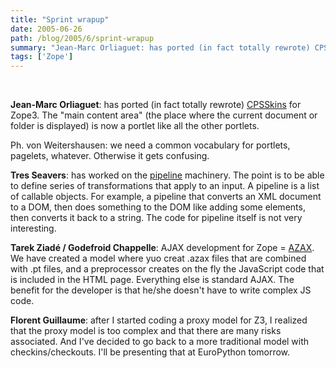 ```yaml
---
title: "Sprint wrapup"
date: 2005-06-26
path: /blog/2005/6/sprint-wrapup
summary: "Jean-Marc Orliaguet: has ported (in fact totally rewrote) CPSSkins for Zope3."
tags: ['Zope']
---
```


<br><p><strong>Jean-Marc Orliaguet</strong>: has ported (in fact totally rewrote) <a href="http://www.medic.chalmers.se/%7Ejmo/CPS/">CPSSkins</a> for Zope3. The
 "main content area" (the place where the current document or folder is
 displayed) is now a portlet like all the other portlets.</p> 
 <p>Ph. von Weitershausen: we need a common vocabulary for portlets,
 pagelets, whatever. Otherwise it gets confusing.</p> 
 <p><strong>Tres Seavers</strong>: has worked on the <a href="http://codespeak.net/svn/z3/pipelines/trunk">pipeline</a> machinery.
 The point is to be able to define series of transformations that apply to an
 input. A pipeline is a list of callable objects. For example, a pipeline
 that converts an XML document to a DOM, then does something to the DOM like
 adding some elements, then converts it back to a string. The code for
 pipeline itself is not very interesting.</p> 
 <p><strong>Tarek Ziad&#233; / Godefroid Chappelle</strong>: AJAX development for Zope = <a href="http://svn.nuxeo.org/trac/pub/browser/z3lab/azax/trunk/">AZAX</a>. We
 have created a model where yuo creat .azax files that are combined with .pt
 files, and a preprocessor creates on the fly the JavaScript code that is
 included in the HTML page. Everything else is standard AJAX. The benefit for
 the developer is that he/she doesn't have to write complex JS code.</p> 
 <p><strong>Florent Guillaume</strong>: after I started coding a proxy model for Z3, I
 realized that the proxy model is too complex and that there are many risks
 associated. And I've decided to go back to a more traditional model with
 checkins/checkouts. I'll be presenting that at EuroPython tomorrow.</p> 

